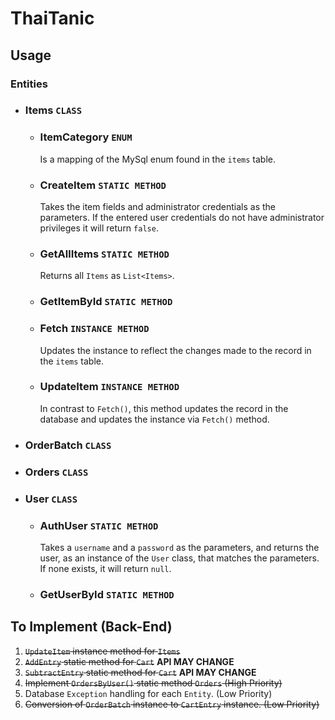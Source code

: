 # ThaiTanic

## Usage

### Entities
- ### Items `CLASS`
  - ### ItemCategory `ENUM` <br>
    Is a mapping of the MySql enum found in the `items` table.
  - ### CreateItem `STATIC METHOD` <br>
    Takes the item fields and administrator credentials as the parameters. If the entered user credentials do not have administrator privileges it will return `false`.
  - ### GetAllItems `STATIC METHOD` <br>
    Returns all `Items` as `List<Items>`.
  - ### GetItemById `STATIC METHOD` <br>
  - ### Fetch `INSTANCE METHOD` <br>
    Updates the instance to reflect the changes made to the record in the `items` table.
  - ### UpdateItem `INSTANCE METHOD` <br>
    In contrast to `Fetch()`, this method updates the record in the database and updates the instance via `Fetch()` method.

- ### OrderBatch `CLASS`
- ### Orders `CLASS`
- ### User `CLASS`
  - ### AuthUser `STATIC METHOD` <br>
    Takes a `username` and a `password` as the parameters, and returns the user, as an instance of the `User` class, that matches the parameters. If none exists, it will return `null`.
  - ### GetUserById `STATIC METHOD` <br>

## To Implement (Back-End)
 1. ~~`UpdateItem` instance method for `Items`~~
 2. ~~`AddEntry` static method for `Cart`~~ **API MAY CHANGE**
 3. ~~`SubtractEntry` static method for `Cart`~~ **API MAY CHANGE**
 4. ~~Implement `OrdersByUser()` static method `Orders` (High Priority)~~
 5. Database `Exception` handling for each `Entity`. (Low Priority)
 6. ~~Conversion of `OrderBatch` instance to `CartEntry` instance. (Low Priority)~~